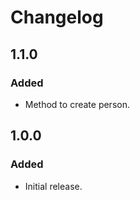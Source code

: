 # Changelog

## 1.1.0

### Added
- Method to create person.

## 1.0.0

### Added
- Initial release.
